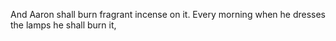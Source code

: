 And Aaron shall burn fragrant incense on it. Every morning when he dresses the lamps he shall burn it,
